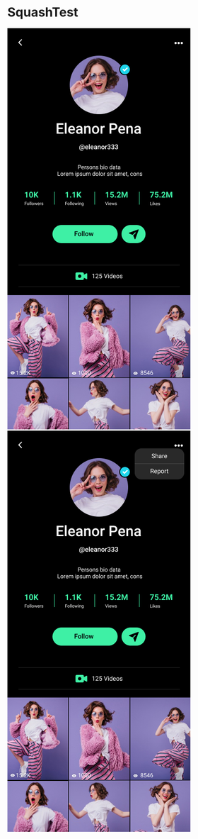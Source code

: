 # SquashTest

![Imgur Image](https://github.com/MohammedNadil/SquashTest/blob/master/page1.png) ![Imgur Image](https://github.com/MohammedNadil/SquashTest/blob/master/page2.png)

